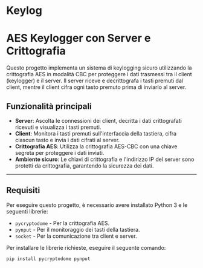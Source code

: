# Keylog

# AES Keylogger con Server e Crittografia

Questo progetto implementa un sistema di keylogging sicuro utilizzando la crittografia AES in modalità CBC per proteggere i dati trasmessi tra il client (keylogger) e il server. Il server riceve e decrittografa i tasti premuti dal client, mentre il client cifra ogni tasto premuto prima di inviarlo al server.

## Funzionalità principali

- **Server**: Ascolta le connessioni dei client, decritta i dati crittografati ricevuti e visualizza i tasti premuti.
- **Client**: Monitora i tasti premuti sull'interfaccia della tastiera, cifra ciascun tasto e invia i dati cifrati al server.
- **Crittografia AES**: Utilizza la crittografia AES-CBC con una chiave segreta per proteggere i dati inviati.
- **Ambiente sicuro**: Le chiavi di crittografia e l'indirizzo IP del server sono protetti da crittografia, garantendo la sicurezza dei dati.

---

## Requisiti

Per eseguire questo progetto, è necessario avere installato Python 3 e le seguenti librerie:

- `pycryptodome` - Per la crittografia AES.
- `pynput` - Per il monitoraggio dei tasti della tastiera.
- `socket` - Per la comunicazione tra client e server.

Per installare le librerie richieste, eseguire il seguente comando:

```bash
pip install pycryptodome pynput
